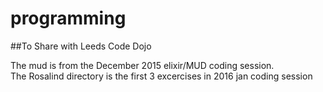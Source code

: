 # programming
##To Share with Leeds Code Dojo

The mud is from the December 2015 elixir/MUD coding session.   
The Rosalind directory is the first 3 excercises in 2016 jan coding session
